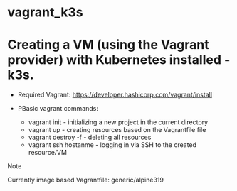 # vagrant_k3s

# Creating a VM (using the Vagrant provider) with Kubernetes installed - k3s.

* Required Vagrant: https://developer.hashicorp.com/vagrant/install

* PBasic vagrant commands:  
  * vagrant init - initializing a new project in the current directory  
  * vagrant up - creating resources based on the Vagrantfile file  
  * vagrant destroy -f - deleting all resources  
  * vagrant ssh hostanme - logging in via SSH to the created resource/VM

>[!NOTE]
Currently image based Vagrantfile: generic/alpine319
